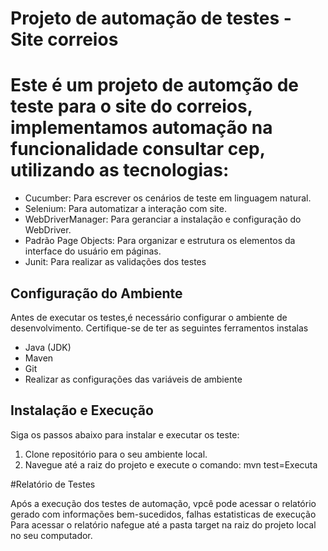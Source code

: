 # Projeto de automação de testes - Site correios

# Este é um projeto de automção de teste para o site do correios, implementamos automação na funcionalidade consultar cep, utilizando as tecnologias:

- Cucumber: Para escrever os cenários de teste em linguagem natural.
- Selenium: Para automatizar a interação com site.
- WebDriverManager: Para geranciar a instalação e configuração do WebDriver.
- Padrão Page Objects: Para organizar e estrutura os elementos da interface do usuário em páginas.
- Junit: Para realizar as validações dos testes

## Configuração do Ambiente

Antes de executar os testes,é necessário configurar o ambiente de desenvolvimento. Certifique-se de ter as seguintes ferramentos instalas

- Java (JDK)
- Maven
- Git
- Realizar  as configurações das variáveis de ambiente

## Instalação e Execução

Siga os passos abaixo para instalar e executar os teste:

1. Clone repositório para o seu ambiente local.
2. Navegue até a raiz do projeto e execute o comando: mvn test=Executa

#Relatório de Testes

Após a execução dos testes de automação, vpcê pode acessar o relatório gerado com informações bem-sucedidos, falhas estatisticas de execução
Para acessar o relatório nafegue até a pasta target na raiz do projeto local no seu computador.
